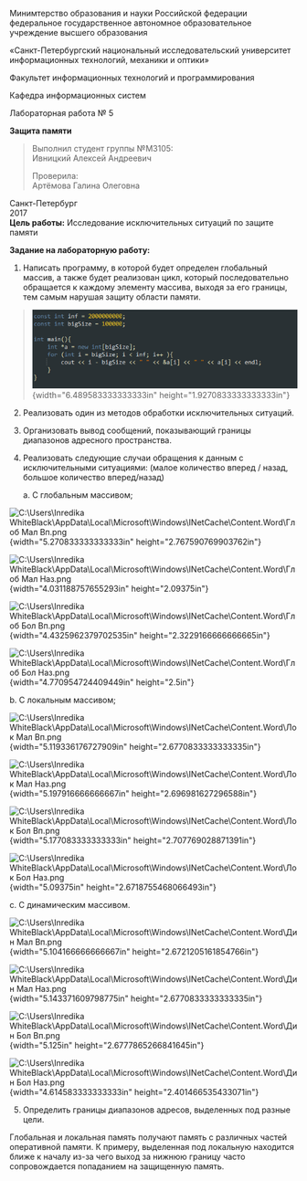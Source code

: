 Минимтерство образования и науки Российской федерации\
федеральное государственное автономное образовательное учреждение
высшего образования

«Санкт-Петербургский национальный исследовательский университет\
информационных технологий, механики и оптики»

Факультет информационных технологий и программирования

Кафедра информационных систем

Лабораторная работа № 5

**Защита памяти**

> Выполнил студент группы №М3105:\
> Ивницкий Алексей Андреевич
>
> Проверила:\
> Артёмова Галина Олеговна

Санкт-Петербург\
2017\
**Цель работы:** Исследование исключительных ситуаций по защите памяти

**Задание на лабораторную работу:**

1.  Написать программу, в которой будет определен глобальный массив, а
    также будет реализован цикл, который последовательно обращается к
    каждому элементу массива, выходя за его границы, тем самым нарушая
    защиту области памяти.

> ![](./lab-5//media/image1.png){width="6.489583333333333in"
> height="1.9270833333333333in"}

2.  Реализовать один из методов обработки исключительных ситуаций.

3.  Организовать вывод сообщений, показывающий границы диапазонов
    адресного пространства.

4.  Реализовать следующие случаи обращения к данным с исключительными
    ситуациями: (малое количество вперед / назад, большое количество
    вперед/назад)

    a.  С глобальным массивом;

![C:\\Users\\Inredika
WhiteBlack\\AppData\\Local\\Microsoft\\Windows\\INetCache\\Content.Word\\Глоб
Мал Вп.png](./lab-5//media/image2.png){width="5.270833333333333in"
height="2.767590769903762in"}

![C:\\Users\\Inredika
WhiteBlack\\AppData\\Local\\Microsoft\\Windows\\INetCache\\Content.Word\\Глоб
Мал Наз.png](./lab-5//media/image3.png){width="4.031188757655293in"
height="2.09375in"}

![C:\\Users\\Inredika
WhiteBlack\\AppData\\Local\\Microsoft\\Windows\\INetCache\\Content.Word\\Глоб
Бол Вп.png](./lab-5//media/image4.png){width="4.4325962379702535in"
height="2.3229166666666665in"}

![C:\\Users\\Inredika
WhiteBlack\\AppData\\Local\\Microsoft\\Windows\\INetCache\\Content.Word\\Глоб
Бол Наз.png](./lab-5//media/image5.png){width="4.770954724409449in"
height="2.5in"}

b.  С локальным массивом;

![C:\\Users\\Inredika
WhiteBlack\\AppData\\Local\\Microsoft\\Windows\\INetCache\\Content.Word\\Лок
Мал Вп.png](./lab-5//media/image6.png){width="5.119336176727909in"
height="2.6770833333333335in"}

![C:\\Users\\Inredika
WhiteBlack\\AppData\\Local\\Microsoft\\Windows\\INetCache\\Content.Word\\Лок
Мал Наз.png](./lab-5//media/image7.png){width="5.197916666666667in"
height="2.696981627296588in"}

![C:\\Users\\Inredika
WhiteBlack\\AppData\\Local\\Microsoft\\Windows\\INetCache\\Content.Word\\Лок
Бол Вп.png](./lab-5//media/image8.png){width="5.177083333333333in"
height="2.707769028871391in"}

![C:\\Users\\Inredika
WhiteBlack\\AppData\\Local\\Microsoft\\Windows\\INetCache\\Content.Word\\Лок
Бол Наз.png](./lab-5//media/image9.png){width="5.09375in"
height="2.6718755468066493in"}

c.  С динамическим массивом.

![C:\\Users\\Inredika
WhiteBlack\\AppData\\Local\\Microsoft\\Windows\\INetCache\\Content.Word\\Дин
Мал Вп.png](./lab-5//media/image10.png){width="5.104166666666667in"
height="2.6721205161854766in"}

![C:\\Users\\Inredika
WhiteBlack\\AppData\\Local\\Microsoft\\Windows\\INetCache\\Content.Word\\Дин
Мал Наз.png](./lab-5//media/image11.png){width="5.143371609798775in"
height="2.6770833333333335in"}

![C:\\Users\\Inredika
WhiteBlack\\AppData\\Local\\Microsoft\\Windows\\INetCache\\Content.Word\\Дин
Бол Вп.png](./lab-5//media/image12.png){width="5.125in"
height="2.6777865266841645in"}

![C:\\Users\\Inredika
WhiteBlack\\AppData\\Local\\Microsoft\\Windows\\INetCache\\Content.Word\\Дин
Бол Наз.png](./lab-5//media/image13.png){width="4.614583333333333in"
height="2.401466535433071in"}

5.  Определить границы диапазонов адресов, выделенных под разные цели.

Глобальная и локальная память получают память с различных частей
оперативной памяти. К примеру, выделенная под локальную находится ближе
к началу из-за чего выход за нижнюю границу часто сопровождается
попаданием на защищенную память.
